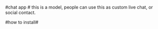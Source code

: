 #chat app #
this is a model, people can use this as custom live chat, or social contact.


#how to install#

